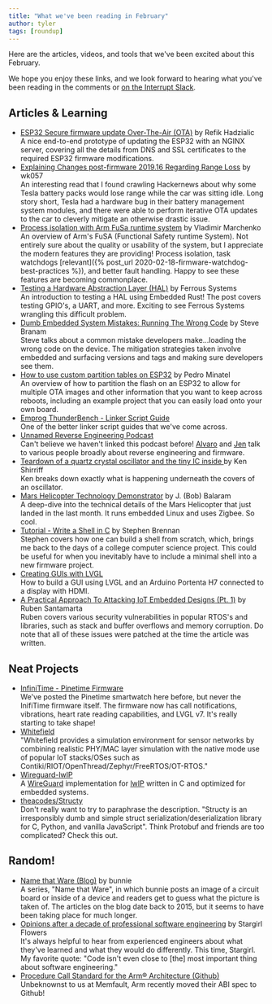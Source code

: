 ```yaml
---
title: "What we've been reading in February"
author: tyler
tags: [roundup]
---
```


<!-- excerpt start -->

Here are the articles, videos, and tools that we've been excited about this
February.

<!-- excerpt end -->

We hope you enjoy these links, and we look forward to hearing what you've been
reading in the comments or
[on the Interrupt Slack](https://interrupt-slack.herokuapp.com/).

## Articles & Learning

- [ESP32 Secure firmware update Over-The-Air (OTA)](https://www.lab4iot.com/2021/02/21/esp32-secure-firmware-update-over-the-air-ota/)
  by Refik Hadzialic<br> A nice end-to-end prototype of updating the ESP32 with
  an NGINX server, covering all the details from DNS and SSL certificates to the
  required ESP32 firmware modifications.
- [Explaining Changes post-firmware 2019.16 Regarding Range Loss](https://skie.net/skynet/projects/tesla/view_post/23_Explaining+Changes+post-firmware+2019.16+Regarding+Range+Loss)
  by wk057<br> An interesting read that I found crawling Hackernews about why
  some Tesla battery packs would lose range while the car was sitting idle. Long
  story short, Tesla had a hardware bug in their battery management system
  modules, and there were able to perform iterative OTA updates to the car to
  cleverly mitigate an otherwise drastic issue.
- [Process isolation with Arm FuSa runtime system](https://community.arm.com/developer/tools-software/tools/b/tools-software-ides-blog/posts/process-isolation-with-fusa-rts)
  by Vladimir Marchenko<br> An overview of Arm's FuSA (Functional Safety runtime
  System). Not entirely sure about the quality or usability of the system, but I
  appreciate the modern features they are providing! Process isolation, task
  watchdogs
  [relevant]({% post_url 2020-02-18-firmware-watchdog-best-practices %}), and
  better fault handling. Happy to see these features are becoming commonplace.
- [Testing a Hardware Abstraction Layer (HAL)](https://ferrous-systems.com/blog/defmt-test-hal/)
  by Ferrous Systems<br> An introduction to testing a HAL using Embedded Rust!
  The post covers testing GPIO's, a UART, and more. Exciting to see Ferrous
  Systems wrangling this difficult problem.
- [Dumb Embedded System Mistakes: Running The Wrong Code](https://www.embeddedrelated.com/showarticle/1389.php)
  by Steve Branam<br> Steve talks about a common mistake developers
  make...loading the wrong code on the device. The mitigation strategies taken
  involve embedded and surfacing versions and tags and making sure developers
  see them.
- [How to use custom partition tables on ESP32](https://medium.com/the-esp-journal/how-to-use-custom-partition-tables-on-esp32-69c0f3fa89c8)
  by Pedro Minatel<br> An overview of how to partition the flash on an ESP32 to
  allow for multiple OTA images and other information that you want to keep
  across reboots, including an example project that you can easily load onto
  your own board.
- [Emprog ThunderBench - Linker Script Guide](https://www.phaedsys.com/principals/emprog/emprogdata/thunderbench-Linker-Script-guide.pdf)<br>
  One of the better linker script guides that we've come across.
- [Unnamed Reverse Engineering Podcast](https://unnamedre.com/)<br> Can't
  believe we haven't linked this podcast before!
  [Alvaro](https://twitter.com/alvaroprieto) and
  [Jen](https://twitter.com/rebelbotjen) talk to various people broadly about
  reverse engineering and firmware.
- [Teardown of a quartz crystal oscillator and the tiny IC inside ](https://www.righto.com/2021/02/teardown-of-quartz-crystal-oscillator.html)
  by Ken Shirriff<br>Ken breaks down exactly what is happening underneath the
  covers of an oscillator.
- [Mars Helicopter Technology Demonstrator](https://trs.jpl.nasa.gov/bitstream/handle/2014/46229/CL%2317-6243.pdf)
  by J. (Bob) Balaram<br> A deep-dive into the technical details of the Mars
  Helicopter that just landed in the last month. It runs embedded Linux and uses
  Zigbee. So cool.
- [Tutorial - Write a Shell in C](https://brennan.io/2015/01/16/write-a-shell-in-c/)
  by Stephen Brennan<br> Stephen covers how one can build a shell from scratch,
  which, brings me back to the days of a college computer science project. This
  could be useful for when you inevitably have to include a minimal shell into a
  new firmware project.
- [Creating GUIs with LVGL](https://www.arduino.cc/pro/tutorials/portenta-h7/por-ard-lvgl)<br>
  How to build a GUI using LVGL and an Arduino Portenta H7 connected to a
  display with HDMI.
- [A Practical Approach To Attacking IoT Embedded Designs (Pt. 1)](https://labs.ioactive.com/2021/02/a-practical-approach-to-attacking-iot.html)
  by Ruben Santamarta<br> Ruben covers various security vulnerabilities in
  popular RTOS's and libraries, such as stack and buffer overflows and memory
  corruption. Do note that all of these issues were patched at the time the
  article was written.

## Neat Projects

- [InfiniTime - Pinetime Firmware](https://github.com/JF002/InfiniTime)<br>
  We've posted the Pinetime smartwatch here before, but never the InifiTime
  firmware itself. The firmware now has call notifications, vibrations, heart
  rate reading capabilities, and LVGL v7. It's really starting to take shape!
- [Whitefield](https://github.com/whitefield-framework/whitefield)<br>
  "Whitefield provides a simulation environment for sensor networks by combining
  realistic PHY/MAC layer simulation with the native mode use of popular IoT
  stacks/OSes such as Contiki/RIOT/OpenThread/Zephyr/FreeRTOS/OT-RTOS."
- [Wireguard-lwIP](https://github.com/smartalock/wireguard-lwip)<br> A
  [WireGuard](https://www.wireguard.com/) implementation for
  [lwIP](https://www.nongnu.org/lwip/2_1_x/index.html) written in C and
  optimized for embedded systems.
- [theacodes/Structy](https://github.com/theacodes/structy)<br> Don't really
  want to try to paraphrase the description. "Structy is an irresponsibly dumb
  and simple struct serialization/deserialization library for C, Python, and
  vanilla JavaScript". Think Protobuf and friends are too complicated? Check
  this out.

## Random!

- [Name that Ware (Blog)](https://www.bunniestudios.com/blog/?cat=54) by
  bunnie<br> A series, "Name that Ware", in which bunnie posts an image of a
  circuit board or inside of a device and readers get to guess what the picture
  is taken of. The articles on the blog date back to 2015, but it seems to have
  been taking place for much longer.
- [Opinions after a decade of professional software engineering](https://blog.thea.codes/opinions-after-a-decade/)
  by Stargirl Flowers<br> It's always helpful to hear from experienced engineers
  about what they've learned and what they would do differently. This time,
  Stargirl. My favorite quote: "Code isn't even close to [the] most important
  thing about software engineering."
- [Procedure Call Standard for the Arm® Architecture (Github)](https://github.com/ARM-software/abi-aa/blob/master/aapcs32/aapcs32.rst)<br>
  Unbeknownst to us at Memfault, Arm recently moved their ABI spec to Github!
